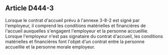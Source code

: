 ## Article D444-3

Lorsque le contrat d'accueil prévu à l'annexe 3-8-2 est signé par l'employeur, il comprend les conditions
matérielles et financières de l'accueil auxquelles s'engagent l'employeur et la personne accueillie. Lorsque
l'employeur n'est pas signataire du contrat d'accueil, les conditions matérielles et financières font l'objet d'un
contrat entre la personne accueillie et la personne morale employeur.

